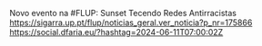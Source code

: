 Novo evento na #FLUP: Sunset Tecendo Redes Antirracistas https://sigarra.up.pt/flup/noticias_geral.ver_noticia?p_nr=175866 https://social.dfaria.eu/?hashtag=2024-06-11T07:00:02Z